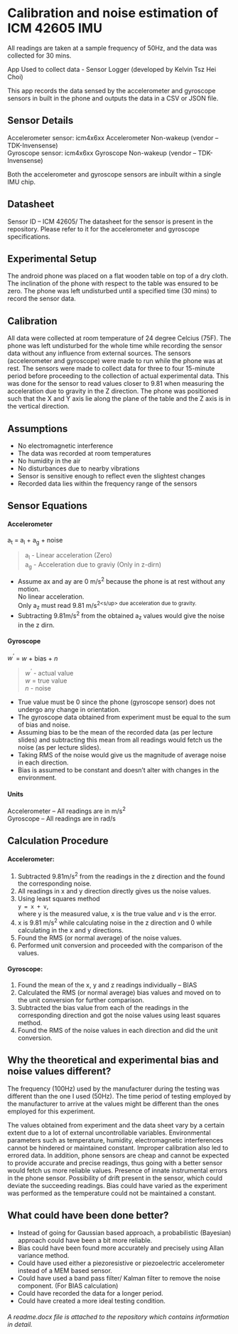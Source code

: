 # Calibration and noise estimation of ICM 42605 IMU

All readings are taken at a sample frequency of 50Hz, and the data was collected for 30 mins. <br>

App Used to collect data - Sensor Logger (developed by Kelvin Tsz Hei Choi) <br>

This app records the data sensed by the accelerometer and gyroscope sensors in built in the phone and outputs the data in a CSV or JSON file. 

## Sensor Details

Accelerometer sensor: icm4x6xx Accelerometer Non-wakeup (vendor – TDK-Invensense) <br>
Gyroscope sensor: icm4x6xx Gyroscope Non-wakeup (vendor – TDK-Invensense) <br>

Both the accelerometer and gyroscope sensors are inbuilt within a single IMU chip. 

## Datasheet

Sensor ID – ICM 42605/ The datasheet for the sensor is present in the repository. Please refer to it for the accelerometer and gyroscope specifications.

## Experimental Setup

The android phone was placed on a flat wooden table on top of a dry cloth. The inclination of the phone with respect to the table was ensured to be zero. The phone was left undisturbed until a specified time (30 mins) to record the sensor data. 

## Calibration

All data were collected at room temperature of 24 degree Celcius (75F). The phone was left undisturbed for the whole time while recording the sensor data without any influence from external sources. The sensors (accelerometer and gyroscope) were made to run while the phone was at rest. The sensors were made to collect data for three to four 15-minute period before proceeding to the collection of actual experimental data. This was done for the sensor to read values closer to 9.81 when measuring the acceleration due to gravity in the Z direction. The phone was positioned such that the X and Y axis lie along the plane of the table and the Z axis is in the vertical direction. 

## Assumptions

*	No electromagnetic interference 
*	The data was recorded at room temperatures 
*	No humidity in the air
*	No disturbances due to nearby vibrations
*	Sensor is sensitive enough to reflect even the slightest changes 
*	Recorded data lies within the frequency range of the sensors

## Sensor Equations

#### Accelerometer

a<sub>t</sub> = a<sub>l</sub> + a<sub>g</sub> + noise 

> a<sub>l</sub> - Linear acceleration (Zero) <br>
> a<sub>g</sub> - Acceleration due to graviy (Only in z-dirn) <br>

*	Assume ax and ay are 0 m/s<sup>2</sup> because the phone is at rest without any motion.<br> 
  No linear acceleration. <br>
  Only a<sub>z</sub> must read 9.81 m/s<sup>2<s/up> due acceleration due to gravity.
*	Subtracting 9.81m/s<sup>2</sup> from the obtained a<sub>z</sub> values would give the noise in the z dirn. 

#### Gyroscope

 _w<sup>'</sup>_ = _w_ + bias + _n_ 

> _w<sup>'</sup>_ - actual value <br>
> _w_ = true value <br>
> _n_ - noise <br>

*	True value must be 0 since the phone (gyroscope sensor) does not undergo any change in orientation.
*	The gyroscope data obtained from experiment must be equal to the sum of bias and noise.
*	Assuming bias to be the mean of the recorded data (as per lecture slides) and subtracting this mean from all readings would fetch us the noise (as per lecture slides).
*	Taking RMS of the noise would give us the magnitude of average noise in each direction.
*	Bias is assumed to be constant and doesn’t alter with changes in the environment.

#### Units

Accelerometer – All readings are in m/s<sup>2</sup> <br>
Gyroscope – All readings are in rad/s

## Calculation Procedure

#### Accelerometer:

1.	Subtracted 9.81m/s<sup>2</sup> from the readings in the z direction and the found the corresponding noise.
2.	All readings in x and y direction directly gives us the noise values.
3.	Using least squares method <br>
                   `y = x + v`, <br> where y is the measured value, x is the true value and _v_ is the error.
4.	x is 9.81 m/s<sup>2</sup> while calculating noise in the z direction and 0 while calculating in the x and y directions. 
5.	Found the RMS (or normal average) of the noise values.
6.	Performed unit conversion and proceeded with the comparison of the values.

#### Gyroscope:

1.	Found the mean of the x, y and z readings individually – BIAS
2.	Calculated the RMS (or normal average) bias values and moved on to the unit conversion for further comparison.
3.	Subtracted the bias value from each of the readings in the corresponding direction and got the noise values using least squares method.
4.	Found the RMS of the noise values in each direction and did the unit conversion.

## Why the theoretical and experimental bias and noise values different?

The frequency (100Hz) used by the manufacturer during the testing was different than the one I used (50Hz). The time period of testing employed by the manufacturer to arrive at the values might be different than the ones employed for this experiment. 

The values obtained from experiment and the data sheet vary by a certain extent due to a lot of external uncontrollable variables. Environmental parameters such as temperature, humidity, electromagnetic interferences cannot be hindered or maintained constant. Improper calibration also led to errored data. In addition, phone sensors are cheap and cannot be expected to provide accurate and precise readings, thus going with a better sensor would fetch us more reliable values. Presence of innate instrumental errors in the phone sensor. Possibility of drift present in the sensor, which could deviate the succeeding readings. Bias could have varied as the experiment was performed as the temperature could not be maintained a constant. 

## What could have been done better?

- Instead of going for Gaussian based approach, a probabilistic (Bayesian) approach could have been a bit more reliable. 
- Bias could have been found more accurately and precisely using Allan variance method.
- Could have used either a piezoresistive or piezoelectric accelerometer instead of a MEM based sensor.
- Could have used a band pass filter/ Kalman filter to remove the noise component. (For BIAS calculation)
- Could have recorded the data for a longer period.
- Could have created a more ideal testing condition. 

###### A readme.docx file is attached to the repository which contains information in detail.
